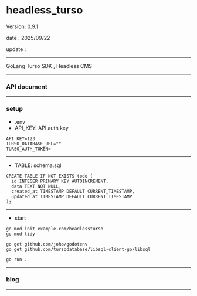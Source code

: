 # headless_turso

 Version: 0.9.1

 date    : 2025/09/22 

 update :

***

GoLang Turso SDK , Headless CMS

***
### API document

***
### setup
* .env
* API_KEY: API auth key

```
API_KEY=123
TURSO_DATABASE_URL=""
TURSO_AUTH_TOKEN=
```
***
* TABLE: schema.sql

```
CREATE TABLE IF NOT EXISTS todo (
  id INTEGER PRIMARY KEY AUTOINCREMENT,
  data TEXT NOT NULL,
  created_at TIMESTAMP DEFAULT CURRENT_TIMESTAMP,
  updated_at TIMESTAMP DEFAULT CURRENT_TIMESTAMP
);
```
***
* start

```
go mod init example.com/headlessturso
go mod tidy

go get github.com/joho/godotenv
go get github.com/tursodatabase/libsql-client-go/libsql

go run .
```

***
### blog

***